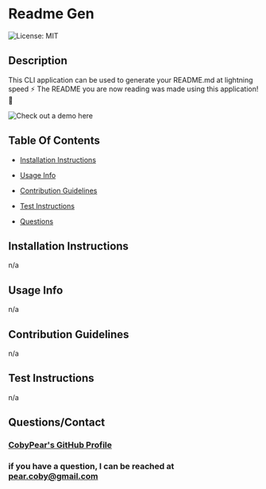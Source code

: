 # Readme Gen 

 ![License: MIT](https://img.shields.io/badge/License-MIT-yellow.svg) 

 ## Description 
 
 This CLI application can be used to generate your README.md at lightning speed :zap: The README you are now reading was made using this application! :tada:
 
 ![Check out a demo here](https://drive.google.com/file/d/1h7C5GRbCJgZYOQNJSV7NOQ4OXi-U439H/view?usp=sharing)

 ## Table Of Contents 

 - [Installation Instructions](#install) 

 - [Usage Info](#usage) 

 - [Contribution Guidelines](#contribution) 

 - [Test Instructions](#test) 

 - [Questions](#questions) 

 ## <a name='install'>Installation Instructions</a> 

n/a

 ## <a name='usage'>Usage Info</a> 

n/a

 ## <a name='contribution'>Contribution Guidelines</a> 

n/a

 ## <a name='test'>Test Instructions</a> 

n/a

 ## <a name='questions'>Questions/Contact</a> 

 ### [CobyPear's GitHub Profile](https://github.com/CobyPear) 

 ### if you have a question, I can be reached at pear.coby@gmail.com
